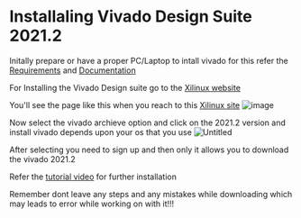 # Installaling Vivado Design Suite 2021.2

Initally prepare or have a proper PC/Laptop to intall vivado for this refer the [Requirements](https://docs.amd.com/r/en-US/ug973-vivado-release-notes-install-license/Requirements-and-Setup) and [Documentation](https://docs.amd.com/r/en-US/ug973-vivado-release-notes-install-license/Requirements-and-Setup)

For Installing the Vivado Design suite go to the [Xilinux website](https://www.xilinx.com/support/download/index.html/content/xilinx/en/downloadNav/vivado-design-tools/2024-2.html)

You'll see the page like this when you reach to this [Xilinux site](https://www.xilinx.com/support/download/index.html/content/xilinx/en/downloadNav/vivado-design-tools/2024-2.html) ![image](https://github.com/user-attachments/assets/82ec2a5d-4300-42d6-a3d3-9c72b5d0f1d6)

Now select the vivado archieve option and click on the 2021.2 version and install vivado depends upon your os that you use ![Untitled](https://github.com/user-attachments/assets/c6fc8eb0-c688-4db8-b773-6bc868a7027c)

After selecting you need to sign up and then only it allows you to download the vivado 2021.2 

Refer the [tutorial video](https://www.youtube.com/watch?v=fBFn32Al0yw) for further installation 

Remember dont leave any steps and any mistakes while downloading which may leads to error while working on with it!!!
